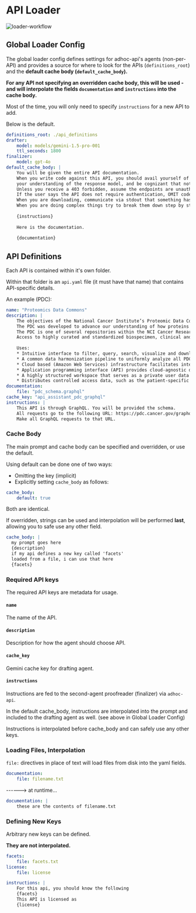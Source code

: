 # API Loader

![loader-workflow](./loader-workflow.png)

## Global Loader Config

The global loader config defines settings for adhoc-api's agents (non-per-API) and provides a source for where to look for the APIs (`definitions_root`) and the **default cache body (`default_cache_body`).**

**For any API not specifying an overridden cache body, this will be used - and will interpolate the fields `documentation` and `instructions` into the cache body.**

Most of the time, you will only need to specify `instructions` for a new API to add.

Below is the default.

```yaml
definitions_root: ./api_definitions
drafter:
    model: models/gemini-1.5-pro-001
    ttl_seconds: 1800
finalizer:
    model: gpt-4o
default_cache_body: | 
    You will be given the entire API documentation. 
    When you write code against this API, you should avail yourself of the appropriate query parameters, 
    your understanding of the response model, and be cognizant that not all data is public and thus may require a token, etc.
    Unless you receive a 403 forbidden, assume the endpoints are unauthenticated.
    If the user says the API does not require authentication, OMIT code about tokens and token handling and token headers.
    When you are downloading, communicate via stdout that something has been downloaded.
    When you are doing complex things try to break them down step by step and implement appropriate exception handling.
    
    {instructions}
    
    Here is the documentation.
    
    {documentation}
```

## API Definitions

Each API is contained within it's own folder.

Within that folder is an `api.yaml` file (it must have that name) that contains API-specific details.

An example (PDC):  

```yaml
name: "Proteomics Data Commons"
description: |
    The objectives of the National Cancer Institute’s Proteomic Data Commons (PDC) are (1) to make cancer-related proteomic datasets easily accessible to the public, and (2) facilitate direct multiomics integration in support of precision medicine through interoperability with accompanying data resources (genomic and medical image datasets).
    The PDC was developed to advance our understanding of how proteins help to shape the risk, diagnosis, development, progression, and treatment of cancer. In-depth analysis of proteomic data allows us to study both how and why cancer develops and to devise ways of personalizing treatment for patients using precision medicine.
    The PDC is one of several repositories within the NCI Cancer Research Data Commons (CRDC), a secure cloud-based infrastructure featuring diverse data sets and innovative analytic tools – all designed to advance data-driven scientific discovery. The CRDC enables researchers to link proteomic data with other data sets (e.g., genomic and imaging data) and to submit, collect, analyze, store, and share data throughout the cancer data ecosystem.
    Access to highly curated and standardized biospecimen, clinical and proteomic data with direct integration of accompanying data resources (genomic and medical image datasets).
    
    Uses: 
    * Intuitive interface to filter, query, search, visualize and download the data and metadata.
    * A common data harmonization pipeline to uniformly analyze all PDC data and provide advanced visualization of the quantitative information.
    * Cloud based (Amazon Web Services) infrastructure facilitates interoperability with AWS based data analysis tools and platforms natively.
    * Application programming interface (API) provides cloud-agnostic data access and allows third parties to extend the functionality beyond the PDC.
    * A highly structured workspace that serves as a private user data store and also data submission portal.
    * Distributes controlled access data, such as the patient-specific protein fasta sequence databases, with dbGaP authorization and eRA Commons authentication.
documentation:
    file: "pdc_schema.graphql"
cache_key: "api_assistant_pdc_graphql"
instructions: |
    This API is through GraphQL. You will be provided the schema. 
    All requests go to the following URL: https://pdc.cancer.gov/graphql
    Make all GraphQL requests to that URL. 
```

### Cache Body

The main prompt and cache body can be specified and overridden, or use the default. 

Using default can be done one of two ways:

* Omitting the key (implicit)
* Explicitly setting `cache_body` as follows:

```yaml
cache_body:
    default: true
```

Both are identical.

If overridden, strings can be used and interpolation will be performed **last**, allowing you to safe use any other field.

```yaml
cache_body: |
  my prompt goes here
  {description}
  if my api defines a new key called 'facets'
  loaded from a file, i can use that here
  {facets}
``` 

### Required API keys 

The required API keys are metadata for usage.

#### `name`

The name of the API.

#### `description`

Description for how the agent should choose API.

#### `cache_key` 

Gemini cache key for drafting agent.

#### `instructions`

Instructions are fed to the second-agent proofreader (finalizer) via `adhoc-api`. 

In the default cache_body, instructions are interpolated into the prompt and included to the drafting agent as well. (see above in Global Loader Config)

Instructions is interpolated before cache_body and can safely use any other keys.

### Loading Files, Interpolation

`file:` directives in place of text will load files from disk into the yaml fields.

```yaml
documentation:
    file: filename.txt
```

------> at runtime...

```yaml
documentation: |
    these are the contents of filename.txt
```

### Defining New Keys

Arbitrary new keys can be defined.

**They are not interpolated.**

```yaml
facets:
    file: facets.txt
license:
    file: license

instructions: |
    For this api, you should know the following
    {facets}
    This API is licensed as
    {license}
```
